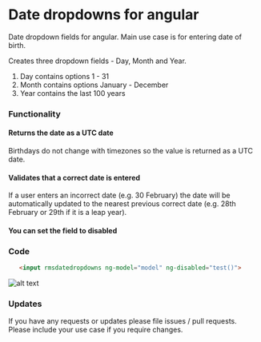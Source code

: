 # Date dropdowns for angular

Date dropdown fields for angular. Main use case is for entering date of birth.

Creates three dropdown fields - Day, Month and Year.

1. Day contains options 1 - 31
2. Month contains options January - December
3. Year contains the last 100 years

### Functionality
#### Returns the date as a UTC date
Birthdays do not change with timezones so the value is returned as a UTC date.

#### Validates that a correct date is entered
If a user enters an incorrect date (e.g. 30 February) the date will be automatically updated to the nearest previous correct date (e.g. 28th February or 29th if it is a leap year).

#### You can set the field to disabled

### Code

```html
   <input rmsdatedropdowns ng-model="model" ng-disabled="test()">
```
![alt text](http://i43.tinypic.com/2vuk8ax.png "Dropdowns")


### Updates
If you have any requests or updates please file issues / pull requests. Please include your use case if you require changes.
